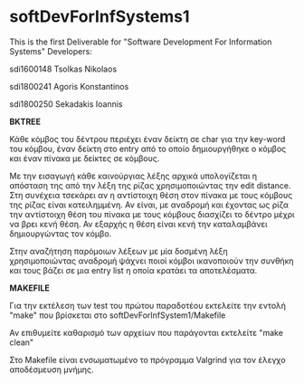 # softDevForInfSystems1
This is the first Deliverable for "Software Development For Information Systems"
Developers:

sdi1600148 Tsolkas Nikolaos

sdi1800241 Agoris Konstantinos

sdi1800250 Sekadakis Ioannis

**BKTREE**

Κάθε κόμβος του δέντρου περιέχει έναν δείκτη σε char για την key-word του κόμβου, έναν δείκτη στο entry από το οποίο δημιουργήθηκε ο κόμβος και έναν πίνακα με δείκτες σε κόμβους.

Με την εισαγωγή κάθε καινούργιας λέξης αρχικά υπολογίζεται η απόσταση της από την λέξη της ρίζας χρησιμοποιώντας την edit distance. Στη συνέχεια τσεκάρει αν η αντίστοιχη θέση στον πίνακα με τους κόμβους της ρίζας είναι κατειλημμένη. Αν είναι, με αναδρομή και έχοντας ως ρίζα την αντίστοιχη θέση του πίνακα με τους κόμβους διασχίζει το δέντρο μέχρι να βρει κενή θέση. Αν εξαρχής η θέση είναι κενή την καταλαμβάνει δημιουργώντας τον κόμβο.

Στην αναζήτηση παρόμοιων λέξεων με μία δοσμένη λέξη χρησιμοποιώντας αναδρομή ψάχνει ποιοί κόμβοι ικανοποιούν την συνθήκη και τους βάζει σε μια entry list η οποία κρατάει τα αποτελέσματα.


**MAKEFILE**

Για την εκτέλεση των test του πρώτου παραδοτέου εκτελείτε την εντολή "make" που βρίσκεται στο softDevForInfSystem1/Makefile

Αν επιθυμείτε καθαρισμό των αρχείων που παράγονται εκτελείτε "make clean"

Στο Makefile είναι ενσωματωμένο το πρόγραμμα Valgrind για τον έλεγχο αποδέσμευση μνήμης.